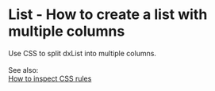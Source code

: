 # List - How to create a list with multiple columns 


Use CSS to split dxList into multiple columns.<br><br>See also:<br><a href="https://www.devexpress.com/Support/Center/p/K18570">How to inspect CSS rules</a>

<br/>


